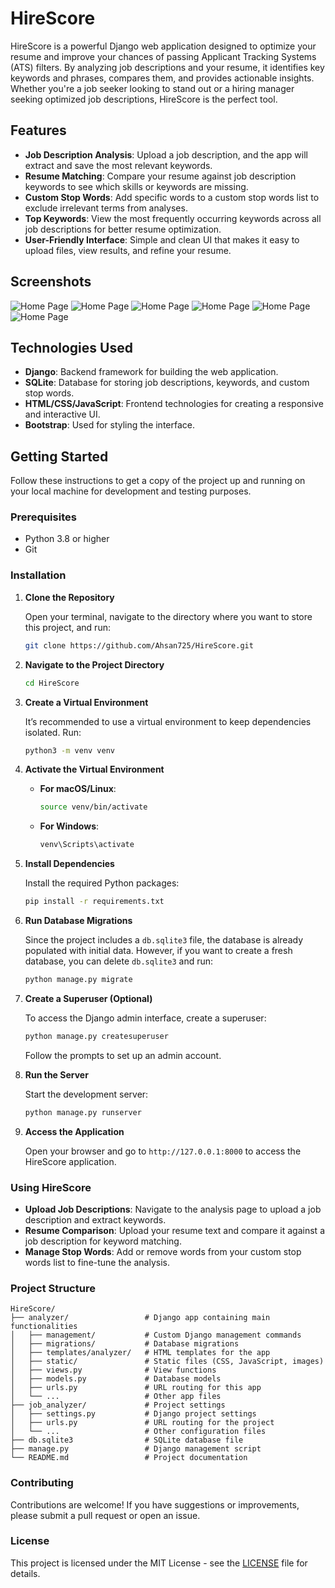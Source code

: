 # HireScore

HireScore is a powerful Django web application designed to optimize your resume and improve your chances of passing Applicant Tracking Systems (ATS) filters. By analyzing job descriptions and your resume, it identifies key keywords and phrases, compares them, and provides actionable insights. Whether you're a job seeker looking to stand out or a hiring manager seeking optimized job descriptions, HireScore is the perfect tool.

## Features

- **Job Description Analysis**: Upload a job description, and the app will extract and save the most relevant keywords.
- **Resume Matching**: Compare your resume against job description keywords to see which skills or keywords are missing.
- **Custom Stop Words**: Add specific words to a custom stop words list to exclude irrelevant terms from analyses.
- **Top Keywords**: View the most frequently occurring keywords across all job descriptions for better resume optimization.
- **User-Friendly Interface**: Simple and clean UI that makes it easy to upload files, view results, and refine your resume.

## Screenshots

![Home Page](/gitassets/1.png)
![Home Page](/gitassets/2.png)
![Home Page](/gitassets/3.png)
![Home Page](/gitassets/4.png)
![Home Page](/gitassets/5.png)
![Home Page](/gitassets/6.png)

## Technologies Used

- **Django**: Backend framework for building the web application.
- **SQLite**: Database for storing job descriptions, keywords, and custom stop words.
- **HTML/CSS/JavaScript**: Frontend technologies for creating a responsive and interactive UI.
- **Bootstrap**: Used for styling the interface.

## Getting Started

Follow these instructions to get a copy of the project up and running on your local machine for development and testing purposes.

### Prerequisites

- Python 3.8 or higher
- Git

### Installation

1. **Clone the Repository**

   Open your terminal, navigate to the directory where you want to store this project, and run:

   ```bash
   git clone https://github.com/Ahsan725/HireScore.git
   ```

2. **Navigate to the Project Directory**

   ```bash
   cd HireScore
   ```

3. **Create a Virtual Environment**

   It’s recommended to use a virtual environment to keep dependencies isolated. Run:

   ```bash
   python3 -m venv venv
   ```

4. **Activate the Virtual Environment**

   - **For macOS/Linux**:

     ```bash
     source venv/bin/activate
     ```

   - **For Windows**:

     ```bash
     venv\Scripts\activate
     ```

5. **Install Dependencies**

   Install the required Python packages:

   ```bash
   pip install -r requirements.txt
   ```

6. **Run Database Migrations**

   Since the project includes a `db.sqlite3` file, the database is already populated with initial data. However, if you want to create a fresh database, you can delete `db.sqlite3` and run:

   ```bash
   python manage.py migrate
   ```

7. **Create a Superuser (Optional)**

   To access the Django admin interface, create a superuser:

   ```bash
   python manage.py createsuperuser
   ```

   Follow the prompts to set up an admin account.

8. **Run the Server**

   Start the development server:

   ```bash
   python manage.py runserver
   ```

9. **Access the Application**

   Open your browser and go to `http://127.0.0.1:8000` to access the HireScore application.

### Using HireScore

- **Upload Job Descriptions**: Navigate to the analysis page to upload a job description and extract keywords.
- **Resume Comparison**: Upload your resume text and compare it against a job description for keyword matching.
- **Manage Stop Words**: Add or remove words from your custom stop words list to fine-tune the analysis.

### Project Structure

```
HireScore/
├── analyzer/                 # Django app containing main functionalities
│   ├── management/           # Custom Django management commands
│   ├── migrations/           # Database migrations
│   ├── templates/analyzer/   # HTML templates for the app
│   ├── static/               # Static files (CSS, JavaScript, images)
│   ├── views.py              # View functions
│   ├── models.py             # Database models
│   ├── urls.py               # URL routing for this app
│   └── ...                   # Other app files
├── job_analyzer/             # Project settings
│   ├── settings.py           # Django project settings
│   ├── urls.py               # URL routing for the project
│   └── ...                   # Other configuration files
├── db.sqlite3                # SQLite database file
├── manage.py                 # Django management script
└── README.md                 # Project documentation
```

### Contributing

Contributions are welcome! If you have suggestions or improvements, please submit a pull request or open an issue.

### License

This project is licensed under the MIT License - see the [LICENSE](LICENSE) file for details.
